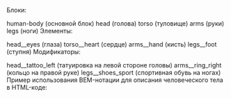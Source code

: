 Блоки:

human-body (основной блок)
head (голова)
torso (туловище)
arms (руки)
legs (ноги)
Элементы:

head__eyes (глаза)
torso__heart (сердце)
arms__hand (кисть)
legs__foot (ступня)
Модификаторы:

head__tattoo_left (татуировка на левой стороне головы)
arms__ring_right (кольцо на правой руке)
legs__shoes_sport (спортивная обувь на ногах)
Пример использования BEM-нотации для описания человеческого тела в HTML-коде:

<!-- <div class="human-body">
  <div class="head">
    <div class="head__eyes"></div>
    <div class="head__tattoo_left"></div>
  </div>
  <div class="torso">
    <div class="torso__heart"></div>
  </div>
  <div class="arms">
    <div class="arms__hand"></div>
    <div class="arms__ring_right"></div>
  </div>
  <div class="legs">
    <div class="legs__foot"></div>
    <div class="legs__shoes_sport"></div>
  </div>
</div> -->

